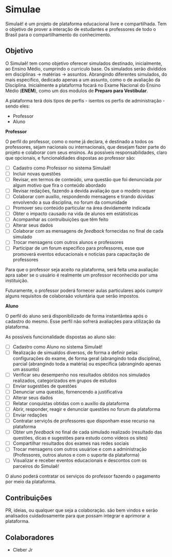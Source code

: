 # Simulae
Simulaê! é um projeto de plataforma educacional livre e compartilhada. Tem o objetivo de prover a interação de estudantes e professores de todo o Brasil para o compartilhamento do conhecimento.

## Objetivo

O Simulaê! tem como objetivo oferecer simulados destinado, inicialmente, ao Ensino Médio, cumprindo o curriculo base.
Os simulados serão divididos em disciplinas -> matérias -> assuntos. Abrangindo diferentes simulados, do mais especifico, dedicado apenas a um assunto, como o de avaliação da Disciplina.
Inicialmente a plataforma focará no Exame Nacional do Ensino Médio (**ENEM**), como um dos modulos de **Preparo para Vestibular**.

A plataforma terá dois tipos de perfis - isentos os perfis de administração - sendo eles:

- Professor
- Aluno

**Professor**

O perfil do professor, como o nome já declara, é destinado a todos os professores, sejam nacionais ou internacionais, que desejam fazer parte do projeto e colaborar com seus ensinos.
As possíveis responsabilidades, claro que opcionais, e funcionaldiades dispostas ao professor são:

  - [ ] Cadastro como Professor no sistema Simulaê!
  - [ ] Incluir novas questões
  - [ ] Revisar, em termos de conteúdo, uma questão que foi denunciada por algum motivo que fira o conteúdo abordado
  - [ ] Revisar redações, fazendo a devida avaliação que o modelo requer
  - [ ] Colaborar com auxílio, respondendo mensagens e tirando dúvidas envolvendo a sua disciplina, no forum da comunidade
  - [ ] Promover seu conteúdo particular na área devidamente indicada
  - [ ] Obter o impacto causado na vida de alunos em estátisticas 
  - [ ] Acompanhar as contruibuições que têm feito
  - [ ] Alterar seus dados
  - [ ] Colaborar com as mensagens de *feedback* fornecidas no final de cada simulado
  - [ ] Trocar mensagens com outros alunos e professores
  - [ ] Participar de um forum especifico para professores, esse que promoverá eventos educacionais e noticias para capacitação de professores
 
Para que o professor seja aceito na plataforma, será feita uma avaliação apra saber se o usuário é realmente um professor reconhecido por uma instituição.

Futuramente, o professor poderá fornecer aulas particulares após cumprir alguns requisitos de colaboraão voluntária que serão impostos.

**Aluno**

O perfil do aluno será disponibilizado de forma instantântea após o cadastro do mesmo. 
Esse perfil não sofrerá avaliações para utilização da plataforma.

As possíveis funcionalidade dispostas ao aluno são:

  - [ ] Cadastro como Aluno no sistema Simulaê!
  - [ ] Realização de simualdos diversos, de forma a definir pelas configurações do exame, de forma geral (abrangindo toda disciplina), parcial (abrangindo toda a matéria) ou específica (abrangindo apenas um assunto)
  - [ ] Verificar seu desempenho nos resultados obtidos nos simulados realizados, categorizados em grupos de estudos
  - [ ] Enviar sugestões de questões
  - [ ] Denunciar uma questão, fornencendo a justificativa
  - [ ] Alterar seus dados
  - [ ] Relatar conquistas obtidas com o auxílio da plataforma
  - [ ] Abrir, responder, reagir e denunciar questões no forum da plataforma
  - [ ] Enviar redações
  - [ ] Contratar serviçõs de professores que disponham esse recurso na plataforma
  - [ ] Obter um *feedback* no final de cada simulado realizado (resultado das questões, dicas e sugestões para estudo como vídeos os sites)
  - [ ] Compartilhar resultados dos exames nas redes sociais
  - [ ] Trocar mensagens com outros usuárioe e com a administração (Professores, outros alunos e com o suporte da plataforma)
  - [ ] Visualizar e receber eventos educacionais e descontos com os parceiros do Simulaê!
  
O aluno poderá contratar os serviços do professor fazendo o pagamento por meio da plataforma.


## Contribuições

PR, ideias, ou qualquer que seja a colaboração. são bem vindos e serão analisados cuidadosamente para que possam integrar e aprimorar a plataforma.

## Colaboradores

- Cleber Jr
